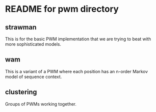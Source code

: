 README for pwm directory
========================

## strawman ##

This is for the basic PWM implementation that we are trying to beat with
more sophisticated models.


## wam ##

This is a variant of a PWM where each position has an n-order Markov
model of sequence context.


## clustering ##

Groups of PWMs working together.